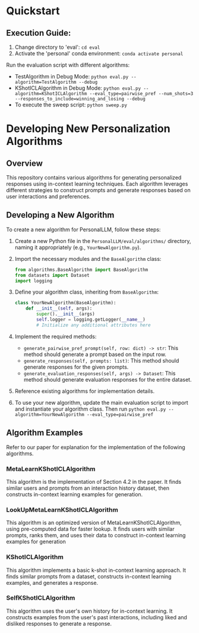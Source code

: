 # Quickstart

## Execution Guide:

1. Change directory to 'eval': `cd eval`
2. Activate the 'personal' conda environment: `conda activate personal`

Run the evaluation script with different algorithms:
- TestAlgorithm in Debug Mode: `python eval.py --algorithm=TestAlgorithm --debug`
- KShotICLAlgorithm in Debug Mode: ```python eval.py --algorithm=KShotICLAlgorithm --eval_type=pairwise_pref --num_shots=3 --responses_to_include=winning_and_losing --debug```
- To execute the sweep script:
`python sweep.py`


# Developing New Personalization Algorithms

## Overview
This repository contains various algorithms for generating personalized responses using in-context learning techniques. Each algorithm leverages different strategies to construct prompts and generate responses based on user interactions and preferences.

## Developing a New Algorithm
To create a new algorithm for PersonalLLM, follow these steps:

1. Create a new Python file in the `PersonalLLM/eval/algorithms/` directory, naming it appropriately (e.g., `YourNewAlgorithm.py`).

2. Import the necessary modules and the `BaseAlgorithm` class:

   ```python
   from algorithms.BaseAlgorithm import BaseAlgorithm
   from datasets import Dataset
   import logging
   ```

3. Define your algorithm class, inheriting from `BaseAlgorithm`:

   ```python
   class YourNewAlgorithm(BaseAlgorithm):
       def __init__(self, args):
           super().__init__(args)
           self.logger = logging.getLogger(__name__)
           # Initialize any additional attributes here
   ```

4. Implement the required methods:
   - `generate_pairwise_pref_prompt(self, row: dict) -> str`: This method should generate a prompt based on the input row.
   - `generate_responses(self, prompts: list)`: This method should generate responses for the given prompts.
   - `generate_evaluation_responses(self, args) -> Dataset`: This method should generate evaluation responses for the entire dataset.

5. Reference existing algorithms for implementation details.

6. To use your new algorithm, update the main evaluation script to import and instantiate your algorithm class. Then run 
`python eval.py --algorithm=YourNewAlgorithm --eval_type=pairwise_pref`


## Algorithm Examples
Refer to our paper for explanation for the implementation of the following algorithms.

### MetaLearnKShotICLAlgorithm
This algorithm is the implementation of Section 4.2 in the paper. It finds similar users and prompts from an interaction history dataset, then constructs in-context learning examples for generation.

### LookUpMetaLearnKShotICLAlgorithm
This algorithm is an optimized version of MetaLearnKShotICLAlgorithm, using pre-computed data for faster lookup. It finds users with similar prompts, ranks them, and uses their data to construct in-context learning examples for generation

### KShotICLAlgorithm
This algorithm implements a basic k-shot in-context learning approach. It finds similar prompts from a dataset, constructs in-context learning examples, and generates a response.

### SelfKShotICLAlgorithm
This algorithm uses the user's own history for in-context learning. It constructs examples from the user's past interactions, including liked and disliked responses to generate a response.